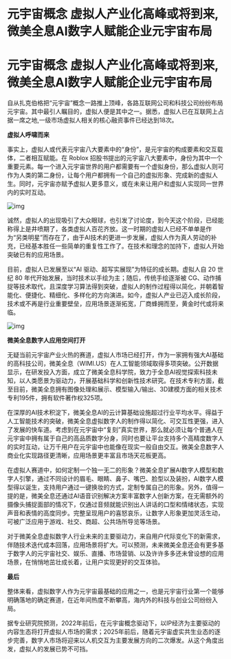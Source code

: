 # 元宇宙概念 虚拟人产业化高峰或将到来,微美全息AI数字人赋能企业元宇宙布局


# 元宇宙概念 虚拟人产业化高峰或将到来,微美全息AI数字人赋能企业元宇宙布局

自从扎克伯格把“元宇宙”概念一路推上顶峰，各路互联网公司和科技公司纷纷布局元宇宙。其中最引人瞩目的，虚拟人便是其中之一。据悉，虚拟人已在互联网上占据一席之地,一级市场虚拟人相关的核心融资事件已经达到18次。

**虚拟人呼啸而来**

事实上，虚拟人或代表元宇宙八大要素中的“身份”，是元宇宙的构成要素和交互载体，二者相互赋能。在 Roblox 招股书提出的元宇宙八大要素中，身份为其中一个重要元素。每一个进入元宇宙世界的用户都需要有一个虚拟身份，那么虚拟人则可作为人类的第二身份，让每个用户都拥有一个自己的虚拟形象、完成新的虚拟人生。同时，元宇宙亦赋予虚拟人更多意义，或在未来让用户和虚拟人实现同一世界内的实时互动。

![img](https://p3.itc.cn/images01/20220628/36b5d275640f4573a3ef6ee0401f19e3.jpeg)

诚然，虚拟人的出现吸引了大众眼球，也引发了讨论度，到今天这个阶段，已经能称得上是井喷期了，各类虚拟人百花齐放。这一时期的虚拟人已经不单单是作为“另类明星”而存在了，由于AI技术的更进一步发展，虚拟人作为真人劳动的补充，已经基本胜任一些简单的重复性工作了。在技术和理念的加持下，虚拟人开始突破已有的应用场景。

目前，虚拟人已发展至以“AI 驱动、超写实展现”为特征的成长期。虚拟人自 20 世纪 80 年代开始发展，当时技术以手绘为主；随后，传统手绘逐渐被 CG、动作捕捉等技术取代，且深度学习算法得到突破，虚拟人的制作过程得以简化，并朝着智能化、便捷化、精细化、多样化的方向演进。如今，虚拟人产业已迈入成长阶段，技术或不再是行业重要壁垒，应用场景逐渐拓宽，厂商蜂拥而至，黄金时代或将来临。

![img](https://p5.itc.cn/images01/20220628/adfd8b4f54cb4a5f91e24f38c386ee2b.jpeg)

**微美全息数字人应用空间打开**

无疑当前元宇宙产业火热的赛道，虚拟人市场已经打开，作为一家拥有强大AI基础的高科技公司，微美全息（WIMI.US）在人工智能领域取得多项突破。公开数据显示，在研发投入方面，成立了微美全息科学院，致力于全息AI视觉探索科技未知，以人类愿景为驱动力，开展基础科学和创新性技术研究。在技术专利方面，截至目前，微美全息拥有图像处理和展示、模型输入/输出、3D建模方面的相关技术专利195件，拥有软件著作权325项。

在深厚的AI技术积淀下，微美全息AI的云计算基础设施超过行业平均水平。得益于人工智能技术的突破，微美全息虚拟数字人的制作得以简化、可交互性更强，进入了发展的快车道。考虑到在元宇宙中“复刻”真实世界，那么就必须让每个普通人在元宇宙中拥有属于自己的高品质数字分身，同时也要让平台支持多个高精度数字人的实时互动，让万千用户在元宇宙中也能像在现实一般自由交互。微美全息数字人商业化实现路径更清晰，应用场景更丰富且市场天花板更高。

在虚拟人赛道中，如何定制一个独一无二的形象？微美全息扩展AI数字人模型和数字人引擎，通过不同设计的眉毛、眼睛、鼻子、嘴巴、脸型以及装扮，AI数字人模型得以诞生，支持用户通过一键换妆的方式，定制专属自己的形象。另外，值得一提的是，微美全息还通过AI语音识别解决方案丰富数字人创新方案，在无需额外的摄像头捕捉面部的情况下，仅通过音频就能识别出人讲话的口型和情绪状态，实现声音和表情的高度同步。完整呈现用户的喜怒哀乐，让数字人形象更加灵活生动，可被广泛应用于游戏、社交、商超、公共场所导览等场景。

对于微美全息虚拟数字人行业未来的主要驱动力，来自用户代际变化下的新需求，伴随技术迭代成本回落，应用场景将扩大。可以预测，未来微美全息还会有更多基于数字人的元宇宙社交、娱乐、直播、市场营销、以及许许多多还未曾设想的应用场景，在悄悄地茁壮成长着，让用户实现更好的交互体验。

**最后**

整体来看，虚拟数字人作为元宇宙最基础的应用之一，也是元宇宙行业第一个能够明确落地的确定赛道，在近年间热度不断攀高，海内外的科技与创业公司纷纷入局。

据专业研究院预测，2022年前后，在元宇宙概念驱动下，以IP经济为主要驱动的内容生态将打开虚拟人市场的需求；2025年前后，随着元宇宙虚实共生业态的逐步完善，数字人市场将迎来以人机交互为主要发展方向的二次爆发。从这个角度出发，虚拟人的发展已势不可挡。

